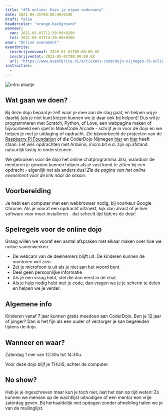 ```yaml
---
title: "#76 online: Kies je eigen onderwerp"
date: 2021-04-25T00:00:00+0100
draft: false
headercolor: "orange-background"
wanneer: 
  van: 2021-05-01T12:30:00+0200
  tot: 2021-05-01T14:30:00+0200
waar: "Online evenement"
eventbrite:
  inschrijvenvanaf: 2020-01-01T00:00:00.0Z
  inschrijventot: 2021-05-01T00:00:00.0Z
  url: "https://www.eventbrite.nl/e/tickets-coderdojo-nijmegen-76-online-kies-je-eigen-onderwerp-152211148643"
instructies:
  - 
---
```


![intro plaatje](https://img.evbuc.com/https%3A%2F%2Fcdn.evbuc.com%2Fimages%2F133258101%2F187233351803%2F1%2Foriginal.20210104-202933?w=480&auto=format%2Ccompress&q=75&sharp=10&rect=133%2C0%2C1312%2C656&s=1a2edfee069c0e1b1935c1df9f0ae05e)




## Wat gaan we doen?


Bij deze dojo bepaal je zelf waar je mee aan de slag gaat, en helpen wij je daarbij (als je niet kunt kiezen kunnen we je daar ook bij helpen)! Dus wil je programmeren met Scratch, Python, of Love, een webpagina maken of bijvoorbeeld een spel in MakeCode Arcade - schrijf je in voor de dojo en we helpen je met je uitdaging of opdracht. Zie bijvoorbeeld de projecten van de <a href="https://projects.raspberrypi.org/nl-NL/projects" rel="nofollow noopener noreferrer" target="_blank">Raspberry Pi Foundation</a> of die CoderDojo Nijmegen <a href="https://coderdojo-nijmegen.nl/instructies/" rel="nofollow noopener noreferrer" target="_blank">hier</a> en <a href="https://coderdojonijmegen.github.io/" rel="nofollow noopener noreferrer" target="_blank">hier</a> heeft staan. Let wel: opdrachten met Arduino, micro:bit e.d. zijn op afstand natuurlijk lastig te ondersteunen.

<!--more-->



We gebruiken voor de dojo het online chatprogramma Jitsi, waardoor de mentoren je gewoon kunnen helpen als je vast komt te zitten bij een opdracht - eigenlijk net als anders dus! <em>Zie de pagina van het online evenement voor de link naar de sessie.</em>

## Voorbereiding


Je hebt een computer met een webbrowser nodig, bij voorkeur Google Chrome. Als je vooraf een opdracht uitzoekt, kijk dan alvast of je hier software voor moet installeren - dat scheelt tijd tijdens de dojo!

## Spelregels voor de online dojo


Graag willen we vooraf een aantal afspraken met elkaar maken over hoe we online samenwerken.

 - De webcam van de deelnemers blijft uit. De kinderen kunnen de mentoren wel zien.
 - Zet je microfoon is uit als je niet aan het woord bent
 - Deel geen persoonlijke informatie
 - Als je een vraag hebt, stel die dan eerst in de chat.
 - Als je hulp nodig hebt met je code, dan vragen we je je scherm te delen en helpen we je verder.

## Algemene info


Kinderen vanaf 7 jaar kunnen gratis meedoen aan CoderDojo. Ben je 12 jaar of jonger? Dan is het fijn als een ouder of verzorger je kan begeleiden tijdens de dojo.

## Wanneer en waar?


Zaterdag 1 mei van 12:30u tot 14:30u.


Voor deze dojo blijf je THUIS, achter de computer.

## No show?


Heb je je ingeschreven maar kun je toch niet, laat het dan op tijd weten! Zo kunnen we mensen op de wachtlijst uitnodigen of een mentor een vrije zaterdag geven. Bij herhaaldelijk niet opdagen zonder afmelding halen we je van de mailinglijst.

